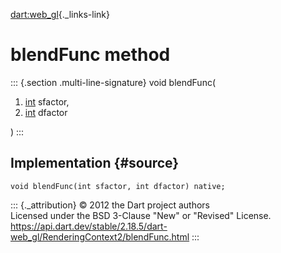 [dart:web\_gl](../../dart-web_gl/dart-web_gl-library){._links-link}

blendFunc method
================

::: {.section .multi-line-signature}
void blendFunc(

1.  [int](../../dart-core/int-class) sfactor,
2.  [int](../../dart-core/int-class) dfactor

)
:::

Implementation {#source}
--------------

``` {.language-dart data-language="dart"}
void blendFunc(int sfactor, int dfactor) native;
```

::: {._attribution}
© 2012 the Dart project authors\
Licensed under the BSD 3-Clause \"New\" or \"Revised\" License.\
<https://api.dart.dev/stable/2.18.5/dart-web_gl/RenderingContext2/blendFunc.html>
:::

